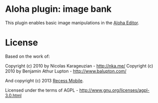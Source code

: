 Aloha plugin: image bank
========================

This plugin enables basic image manipulations in the [Aloha Editor](http://www.aloha-editor.org/).


License
=======

Based on the work of:

Copyright (c) 2010 by Nicolas Karageuzian - http://nka.me/
Copyright (c) 2010 by Benjamin Athur Lupton - http://www.balupton.com/

And copyright (c) 2013 [Recess Mobile](http://recess.im/).


Licensed under the terms of AGPL - http://www.gnu.org/licenses/agpl-3.0.html

